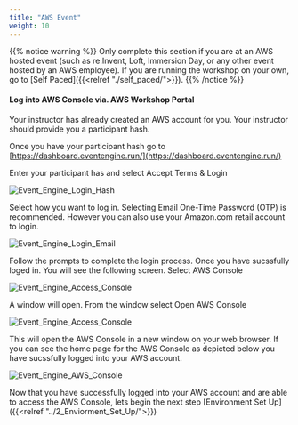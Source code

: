 ```yaml
---
title: "AWS Event"
weight: 10
---
```


{{% notice warning %}}
Only complete this section if you are at an AWS hosted event (such as re:Invent, Loft, Immersion Day, or any other event hosted by an AWS employee). If you are running the workshop on your own, go to [Self Paced]({{<relref "./self_paced/">}}).
{{% /notice %}}

#### Log into AWS Console via. AWS Workshop Portal

Your instructor has already created an AWS account for you. Your instructor should provide you a participant hash. 

Once you have your participant hash go to [https://dashboard.eventengine.run/](https://dashboard.eventengine.run/)

Enter your participant has and select Accept Terms & Login

![Event_Engine_Login_Hash](/images/open-search-log-analytics/event_engine_1.png)

Select how you want to log in. Selecting Email One-Time Password (OTP) is recommended. However you can also use your Amazon.com retail account to login.

![Event_Engine_Login_Email](/images/open-search-log-analytics/event_engine_2.png)

Follow the prompts to complete the login process. Once you have sucssfully loged in. You will see the following screen. Select AWS Console

![Event_Engine_Access_Console](/images/open-search-log-analytics/event_engine_3.png)

A window will open. From the window select Open AWS Console

![Event_Engine_Access_Console](/images/open-search-log-analytics/event_engine_4.png)

This will open the AWS Console in a new window on your web browser. If you can see the home page for the AWS Console as depicted below you have sucssfully logged into your AWS account.

![Event_Engine_AWS_Console](/images/open-search-log-analytics/event_engine_5.png)

Now that you have successfully logged into your AWS account and are able to access the AWS Console, lets begin the next step [Environment Set Up]({{<relref "../2_Enviorment_Set_Up/">}})